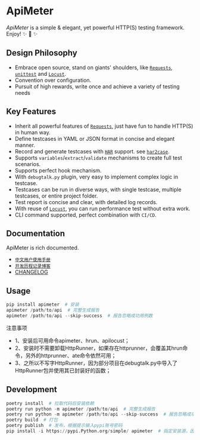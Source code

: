 
# ApiMeter

*ApiMeter* is a simple & elegant, yet powerful HTTP(S) testing framework. Enjoy! ✨ 🚀 ✨

## Design Philosophy

- Embrace open source, stand on giants' shoulders, like [`Requests`][Requests], [`unittest`][unittest] and [`Locust`][Locust].
- Convention over configuration.
- Pursuit of high rewards, write once and achieve a variety of testing needs

## Key Features

- Inherit all powerful features of [`Requests`][Requests], just have fun to handle HTTP(S) in human way.
- Define testcases in YAML or JSON format in concise and elegant manner.
- Record and generate testcases with [`HAR`][HAR] support. see [`har2case`][har2case].
- Supports `variables`/`extract`/`validate` mechanisms to create full test scenarios.
- Supports perfect hook mechanism.
- With `debugtalk.py` plugin, very easy to implement complex logic in testcase.
- Testcases can be run in diverse ways, with single testcase, multiple testcases, or entire project folder.
- Test report is concise and clear, with detailed log records.
- With reuse of [`Locust`][Locust], you can run performance test without extra work.
- CLI command supported, perfect combination with `CI/CD`.

## Documentation

ApiMeter is rich documented.

- [`中文用户使用手册`][user-docs-zh]
- [`开发历程记录博客`][development-blogs]
- [CHANGELOG](docs/CHANGELOG.md)

## Usage
```python
pip install apimeter  # 安装
apimeter /path/to/api  # 完整生成报告
apimeter /path/to/api --skip-success  # 报告忽略成功用例数
```
注意事项
- 1、安装后可用命令apimeter、hrun、apilocust；
- 2、安装时不需要卸载HttpRunner，如果存在httprunner，会覆盖其hrun命令，另外的httprunner、ate命令依然可用；
- 3、之所以不写字HttpRunner，因为部分项目在debugtalk.py中导入了HttpRunner包并使用其已封装好的函数；


## Development
```python
poetry install  # 拉取代码后安装依赖
poetry run python -m apimeter /path/to/api  # 完整生成报告
poetry run python -m apimeter /path/to/api --skip-success  # 报告忽略成功用例数据
poetry build  # 打包
poetry publish  # 发布，根据提示输入pypi账号密码
pip install -i https://pypi.Python.org/simple/ apimeter  # 指定安装源，因为刚发布其他平台未及时同步
```


[Requests]: http://docs.python-requests.org/en/master/
[unittest]: https://docs.python.org/3/library/unittest.html
[Locust]: http://locust.io/
[har2case]: https://github.com/httprunner/har2case
[user-docs-zh]: http://docs.httprunner.org/
[development-blogs]: http://debugtalk.com/tags/httprunner/
[HAR]: http://httparchive.org/
[Swagger]: https://swagger.io/

